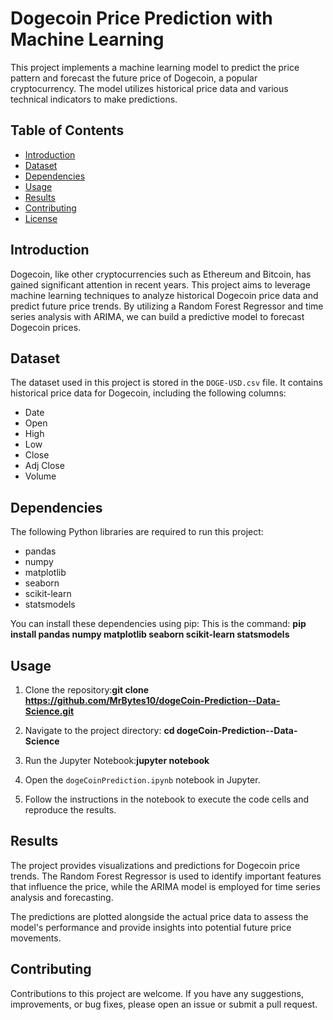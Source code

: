 # Dogecoin Price Prediction with Machine Learning

This project implements a machine learning model to predict the price pattern and forecast the future price of Dogecoin, a popular cryptocurrency. The model utilizes historical price data and various technical indicators to make predictions.

## Table of Contents

- [Introduction](#introduction)
- [Dataset](#dataset)
- [Dependencies](#dependencies)
- [Usage](#usage)
- [Results](#results)
- [Contributing](#contributing)
- [License](#license)

## Introduction

Dogecoin, like other cryptocurrencies such as Ethereum and Bitcoin, has gained significant attention in recent years. This project aims to leverage machine learning techniques to analyze historical Dogecoin price data and predict future price trends. By utilizing a Random Forest Regressor and time series analysis with ARIMA, we can build a predictive model to forecast Dogecoin prices.

## Dataset

The dataset used in this project is stored in the `DOGE-USD.csv` file. It contains historical price data for Dogecoin, including the following columns:

- Date
- Open
- High
- Low
- Close
- Adj Close
- Volume

## Dependencies

The following Python libraries are required to run this project:

- pandas
- numpy
- matplotlib
- seaborn
- scikit-learn
- statsmodels

You can install these dependencies using pip:
This is the command: <b>pip install pandas numpy matplotlib seaborn scikit-learn statsmodels </b>

## Usage

1. Clone the repository:<b>git clone https://github.com/MrBytes10/dogeCoin-Prediction--Data-Science.git</b>
2. Navigate to the project directory: <b>cd dogeCoin-Prediction--Data-Science</b>
3. Run the Jupyter Notebook:<b>jupyter notebook</b>
4. Open the `dogeCoinPrediction.ipynb` notebook in Jupyter.

5. Follow the instructions in the notebook to execute the code cells and reproduce the results.

## Results

The project provides visualizations and predictions for Dogecoin price trends. The Random Forest Regressor is used to identify important features that influence the price, while the ARIMA model is employed for time series analysis and forecasting.

The predictions are plotted alongside the actual price data to assess the model's performance and provide insights into potential future price movements.

## Contributing

Contributions to this project are welcome. If you have any suggestions, improvements, or bug fixes, please open an issue or submit a pull request.
